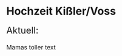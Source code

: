<style> 
  .title { color:  rgb(0, 0, 0)
  padding-bottom: 20px;
  }
  .zwischenüberschrift {
  padding-bottom: 20px;
  }
  
  body { padding-left:  10px;
         padding-right: 10px;
  }
  
  .middle1 { padding-bottom: 20px; }

  
</style>


<body>

<h1 class=title >Hochzeit Kißler/Voss </h1>
  
<div id="oben" class=middle1 > 
  <font size="5" class=zwischenüberschrift > Aktuell: </font>
</div>
<div id="middle">  
<font size="3"> Mamas toller text </font>
</div>

</body>
